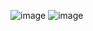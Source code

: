 ![image](https://cdn.staticaly.com/gh/andyye1999/image-hosting@master/20220930/image.6qgy5ofn50o0.webp)
![image](https://cdn.staticaly.com/gh/andyye1999/image-hosting@master/20220930/image.41lugkgd6io0.webp)